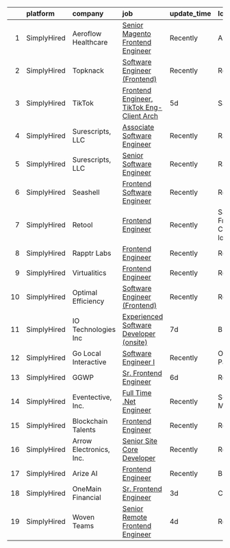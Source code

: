 

|    | platform    | company                 | job                                                                                                                                                     | update_time   | location                      |
|---:|:------------|:------------------------|:--------------------------------------------------------------------------------------------------------------------------------------------------------|:--------------|:------------------------------|
|  1 | SimplyHired | Aeroflow Healthcare     | [Senior Magento Frontend Engineer](https://www.simplyhired.com/job/uJJWsbsJ-A2J-2KXvsX-Cha73KyKnl-V2EEKSox5OzuSBWCVaz1N-A?q=frontend+engineer)          | Recently      | Asheville, NC                 |
|  2 | SimplyHired | Topknack                | [Software Engineer (Frontend)](https://www.simplyhired.com/job/cCecoRVDoE2XLOUlY9a2QrjpOwZcNs6b3DKDzhpC1utXDbZ7r1rfuA?q=frontend+engineer)              | Recently      | Remote                        |
|  3 | SimplyHired | TikTok                  | [Frontend Engineer, TikTok Eng-Client Arch](https://www.simplyhired.com/job/vhxbzMAW1K4ipAmSTWWCuedI7edmaTdeOX2lzbYjAvXlUoFNgXkYNg?q=frontend+engineer) | 5d            | San Jose, CA                  |
|  4 | SimplyHired | Surescripts, LLC        | [Associate Software Engineer](https://www.simplyhired.com/job/z9ymp083EGzMadt_BQ7O7b5KoFMGr8bYBAQ5VhXHuyD7p46PALFjeQ?q=frontend+engineer)               | Recently      | Raleigh, NC                   |
|  5 | SimplyHired | Surescripts, LLC        | [Senior Software Engineer](https://www.simplyhired.com/job/e1p0dj-I7sA4swySRmuA8XmcpmQk36Get54KBZgF4-h_uxQN2BkblA?q=frontend+engineer)                  | Recently      | Raleigh, NC                   |
|  6 | SimplyHired | Seashell                | [Frontend Software Engineer](https://www.simplyhired.com/job/NCgm6vUejDuL7NMd1rJ-yMrMax09BhkggcxrWxN7nATNLBkV_aPaZw?q=frontend+engineer)                | Recently      | Remote                        |
|  7 | SimplyHired | Retool                  | [Frontend Engineer](https://www.simplyhired.com/job/0oMcjbCQsufUjyrwwtMNjFlMc1ru4wBmCIVB3xSKqLr9Vwu6VHyFHQ?q=frontend+engineer)                         | Recently      | San Francisco, CA +1 location |
|  8 | SimplyHired | Rapptr Labs             | [Frontend Engineer](https://www.simplyhired.com/job/MrSs3N9hpdf_HZG-ECPJ5FoWaXJNvZr4ndDsynj7bt5Xjn5bwg95eQ?q=frontend+engineer)                         | Recently      | Remote                        |
|  9 | SimplyHired | Virtualitics            | [Frontend Engineer](https://www.simplyhired.com/job/FbCdHvv-ddJUQYcrh4VfgwNmmGmwD38yFDMcEgXWQm9EoOCJimjK_Q?q=frontend+engineer)                         | Recently      | Remote                        |
| 10 | SimplyHired | Optimal Efficiency      | [Software Engineer (Frontend)](https://www.simplyhired.com/job/tdLZYEMU6jRlLMj0yVKcd_PBezg-af1i6_WgEMyzuy3GSBM61IN0xg?q=frontend+engineer)              | Recently      | Remote                        |
| 11 | SimplyHired | IO Technologies Inc     | [Experienced Software Developer (onsite)](https://www.simplyhired.com/job/tIC6QT320ncbfKG7eluhVACocFAW-ftktLZGzVSRyLDs6HQgnXeXSQ?q=frontend+engineer)   | 7d            | Butler, WI                    |
| 12 | SimplyHired | Go Local Interactive    | [Software Engineer I](https://www.simplyhired.com/job/XVWkz1RZ4IuNwXEX3SnEeZCIsbtfd4IcNcZ7lKJMz6UquUz2_L60ZQ?q=frontend+engineer)                       | Recently      | Overland Park, KS             |
| 13 | SimplyHired | GGWP                    | [Sr. Frontend Engineer](https://www.simplyhired.com/job/POjuoExmMMVdqTZe8roJS1M3QDBtrv-Bfls9eojarCe3NNB3z4mgHg?q=frontend+engineer)                     | 6d            | Remote                        |
| 14 | SimplyHired | Eventective, Inc.       | [Full Time .Net Engineer](https://www.simplyhired.com/job/YuX4chMfrT3O63eZwnl1uQf8GMhjJ6o-vTj-aUHApJNnRiV9K2EXbQ?q=frontend+engineer)                   | Recently      | Scarborough, ME               |
| 15 | SimplyHired | Blockchain Talents      | [Frontend Engineer](https://www.simplyhired.com/job/nSVsHCvWsm3_pt5kzR-egLVZEH-yooTu1krRa-KA8yU3BGVLiAF1Lw?q=frontend+engineer)                         | Recently      | Remote                        |
| 16 | SimplyHired | Arrow Electronics, Inc. | [Senior Site Core Developer](https://www.simplyhired.com/job/MsbSljtEoKfXsejhq_ff9xqRS6kwLa3NhSAr7cKLWDS7Pgs7o0uWcA?q=frontend+engineer)                | Recently      | Reno, NV                      |
| 17 | SimplyHired | Arize AI                | [Frontend Engineer](https://www.simplyhired.com/job/xQaaVC5vOtRS4JzrdHWflzM8ynmcpN-5LqOA84ur9JKgs3BKShIeyw?q=frontend+engineer)                         | Recently      | Berkeley, CA                  |
| 18 | SimplyHired | OneMain Financial       | [Sr. Frontend Engineer](https://www.simplyhired.com/job/B0rY-Xuh8DLSgK9lWPhtF_Xt5p1i2IhyXJ09VvIdPnqoQeHyrzUbnA?q=frontend+engineer)                     | 3d            | Charlotte, NC                 |
| 19 | SimplyHired | Woven Teams             | [Senior Remote Frontend Engineer](https://www.simplyhired.com/job/QJR9Oazv6LwbK5rYyd7xWfmEInHrFrd08G93zSyYVetyubpsfvd61A?q=frontend+engineer)           | 4d            | Remote                        |